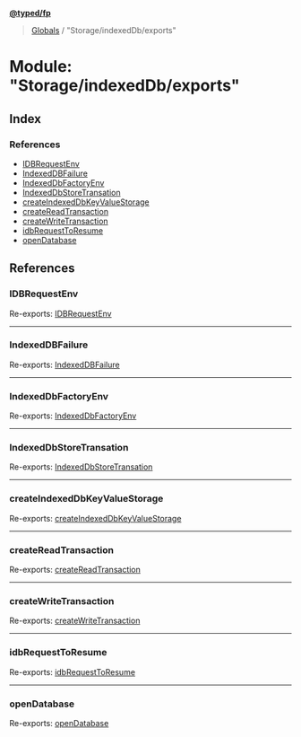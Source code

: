 **[@typed/fp](../README.md)**

> [Globals](../globals.md) / "Storage/indexedDb/exports"

# Module: "Storage/indexedDb/exports"

## Index

### References

* [IDBRequestEnv](_storage_indexeddb_exports_.md#idbrequestenv)
* [IndexedDBFailure](_storage_indexeddb_exports_.md#indexeddbfailure)
* [IndexedDbFactoryEnv](_storage_indexeddb_exports_.md#indexeddbfactoryenv)
* [IndexedDbStoreTransation](_storage_indexeddb_exports_.md#indexeddbstoretransation)
* [createIndexedDbKeyValueStorage](_storage_indexeddb_exports_.md#createindexeddbkeyvaluestorage)
* [createReadTransaction](_storage_indexeddb_exports_.md#createreadtransaction)
* [createWriteTransaction](_storage_indexeddb_exports_.md#createwritetransaction)
* [idbRequestToResume](_storage_indexeddb_exports_.md#idbrequesttoresume)
* [openDatabase](_storage_indexeddb_exports_.md#opendatabase)

## References

### IDBRequestEnv

Re-exports: [IDBRequestEnv](../interfaces/_storage_indexeddb_idbrequesttoresume_.idbrequestenv.md)

___

### IndexedDBFailure

Re-exports: [IndexedDBFailure](_storage_indexeddb_createindexeddb_.md#indexeddbfailure)

___

### IndexedDbFactoryEnv

Re-exports: [IndexedDbFactoryEnv](../interfaces/_storage_indexeddb_indexeddbfactoryenv_.indexeddbfactoryenv.md)

___

### IndexedDbStoreTransation

Re-exports: [IndexedDbStoreTransation](../interfaces/_storage_indexeddb_indexeddbstoretransaction_.indexeddbstoretransation.md)

___

### createIndexedDbKeyValueStorage

Re-exports: [createIndexedDbKeyValueStorage](_storage_indexeddb_createindexeddb_.md#createindexeddbkeyvaluestorage)

___

### createReadTransaction

Re-exports: [createReadTransaction](_storage_indexeddb_createreadtransaction_.md#createreadtransaction)

___

### createWriteTransaction

Re-exports: [createWriteTransaction](_storage_indexeddb_createwritetransaction_.md#createwritetransaction)

___

### idbRequestToResume

Re-exports: [idbRequestToResume](_storage_indexeddb_idbrequesttoresume_.md#idbrequesttoresume)

___

### openDatabase

Re-exports: [openDatabase](_storage_indexeddb_opendatabase_.md#opendatabase)

